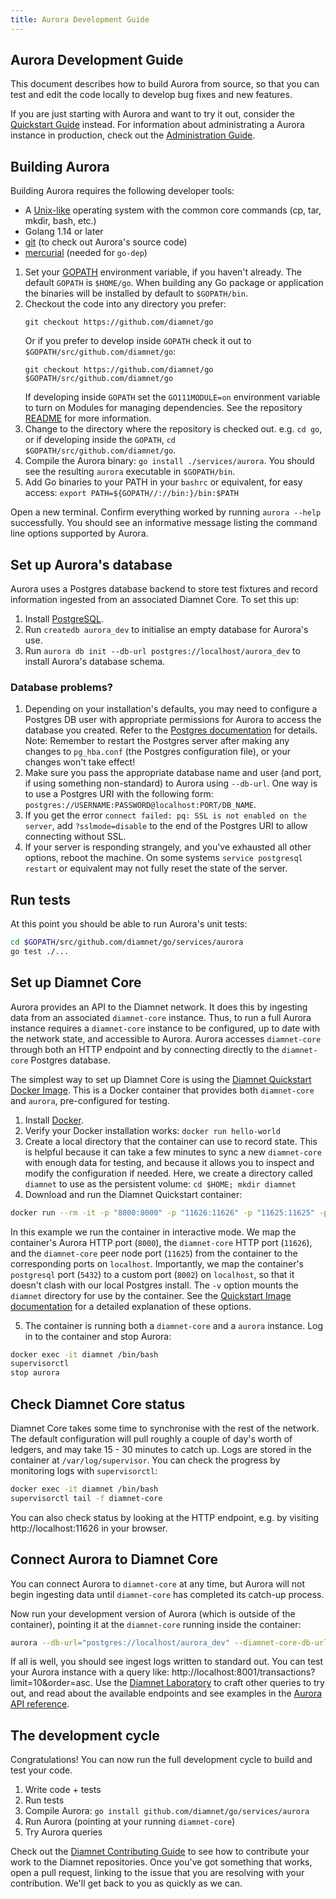 ```yaml
---
title: Aurora Development Guide
---
```

## Aurora Development Guide

This document describes how to build Aurora from source, so that you can test and edit the code locally to develop bug fixes and new features.

If you are just starting with Aurora and want to try it out, consider the [Quickstart Guide](quickstart.md) instead. For information about administrating a Aurora instance in production, check out the [Administration Guide](admin.md).

## Building Aurora
Building Aurora requires the following developer tools:

- A [Unix-like](https://en.wikipedia.org/wiki/Unix-like) operating system with the common core commands (cp, tar, mkdir, bash, etc.)
- Golang 1.14 or later
- [git](https://git-scm.com/) (to check out Aurora's source code)
- [mercurial](https://www.mercurial-scm.org/) (needed for `go-dep`)

1. Set your [GOPATH](https://github.com/golang/go/wiki/GOPATH) environment variable, if you haven't already. The default `GOPATH` is `$HOME/go`. When building any Go package or application the binaries will be installed by default to `$GOPATH/bin`.
2. Checkout the code into any directory you prefer:
   ```
   git checkout https://github.com/diamnet/go
   ```
   Or if you prefer to develop inside `GOPATH` check it out to `$GOPATH/src/github.com/diamnet/go`:
   ```
   git checkout https://github.com/diamnet/go $GOPATH/src/github.com/diamnet/go
   ```
   If developing inside `GOPATH` set the `GO111MODULE=on` environment variable to turn on Modules for managing dependencies. See the repository [README](../../../../README.md#dependencies) for more information.
3. Change to the directory where the repository is checked out. e.g. `cd go`, or if developing inside the `GOPATH`, `cd $GOPATH/src/github.com/diamnet/go`.
4. Compile the Aurora binary: `go install ./services/aurora`. You should see the resulting `aurora` executable in `$GOPATH/bin`.
5. Add Go binaries to your PATH in your `bashrc` or equivalent, for easy access: `export PATH=${GOPATH//://bin:}/bin:$PATH`

Open a new terminal. Confirm everything worked by running `aurora --help` successfully. You should see an informative message listing the command line options supported by Aurora.

## Set up Aurora's database
Aurora uses a Postgres database backend to store test fixtures and record information ingested from an associated Diamnet Core. To set this up:
1. Install [PostgreSQL](https://www.postgresql.org/).
2. Run `createdb aurora_dev` to initialise an empty database for Aurora's use.
3. Run `aurora db init --db-url postgres://localhost/aurora_dev` to install Aurora's database schema.

### Database problems?
1. Depending on your installation's defaults, you may need to configure a Postgres DB user with appropriate permissions for Aurora to access the database you created. Refer to the [Postgres documentation](https://www.postgresql.org/docs/current/sql-createuser.html) for details. Note: Remember to restart the Postgres server after making any changes to `pg_hba.conf` (the Postgres configuration file), or your changes won't take effect!
2. Make sure you pass the appropriate database name and user (and port, if using something non-standard) to Aurora using `--db-url`. One way is to use a Postgres URI with the following form: `postgres://USERNAME:PASSWORD@localhost:PORT/DB_NAME`.
3. If you get the error `connect failed: pq: SSL is not enabled on the server`, add `?sslmode=disable` to the end of the Postgres URI to allow connecting without SSL.
4. If your server is responding strangely, and you've exhausted all other options, reboot the machine. On some systems `service postgresql restart` or equivalent may not fully reset the state of the server.

## Run tests
At this point you should be able to run Aurora's unit tests:
```bash
cd $GOPATH/src/github.com/diamnet/go/services/aurora
go test ./...
```

## Set up Diamnet Core
Aurora provides an API to the Diamnet network. It does this by ingesting data from an associated `diamnet-core` instance. Thus, to run a full Aurora instance requires a `diamnet-core` instance to be configured, up to date with the network state, and accessible to Aurora. Aurora accesses `diamnet-core` through both an HTTP endpoint and by connecting directly to the `diamnet-core` Postgres database.

The simplest way to set up Diamnet Core is using the [Diamnet Quickstart Docker Image](https://github.com/diamnet/docker-diamnet-core-aurora). This is a Docker container that provides both `diamnet-core` and `aurora`, pre-configured for testing.

1. Install [Docker](https://www.docker.com/get-started).
2. Verify your Docker installation works: `docker run hello-world`
3. Create a local directory that the container can use to record state. This is helpful because it can take a few minutes to sync a new `diamnet-core` with enough data for testing, and because it allows you to inspect and modify the configuration if needed. Here, we create a directory called `diamnet` to use as the persistent volume: `cd $HOME; mkdir diamnet`
4. Download and run the Diamnet Quickstart container:

```bash
docker run --rm -it -p "8000:8000" -p "11626:11626" -p "11625:11625" -p"8002:5432" -v $HOME/diamnet:/opt/diamnet --name diamnet diamnet/quickstart --testnet
```

In this example we run the container in interactive mode. We map the container's Aurora HTTP port (`8000`), the `diamnet-core` HTTP port (`11626`), and the `diamnet-core` peer node port (`11625`) from the container to the corresponding ports on `localhost`. Importantly, we map the container's `postgresql` port (`5432`) to a custom port (`8002`) on `localhost`, so that it doesn't clash with our local Postgres install.
The `-v` option mounts the `diamnet` directory for use by the container. See the [Quickstart Image documentation](https://github.com/diamnet/docker-diamnet-core-aurora) for a detailed explanation of these options.

5. The container is running both a `diamnet-core` and a `aurora` instance. Log in to the container and stop Aurora:
```bash
docker exec -it diamnet /bin/bash
supervisorctl
stop aurora
```

## Check Diamnet Core status
Diamnet Core takes some time to synchronise with the rest of the network. The default configuration will pull roughly a couple of day's worth of ledgers, and may take 15 - 30 minutes to catch up. Logs are stored in the container at `/var/log/supervisor`. You can check the progress by monitoring logs with `supervisorctl`:
```bash
docker exec -it diamnet /bin/bash
supervisorctl tail -f diamnet-core
```

You can also check status by looking at the HTTP endpoint, e.g. by visiting http://localhost:11626 in your browser.

## Connect Aurora to Diamnet Core
You can connect Aurora to `diamnet-core` at any time, but Aurora will not begin ingesting data until `diamnet-core` has completed its catch-up process.

Now run your development version of Aurora (which is outside of the container), pointing it at the `diamnet-core` running inside the container:

```bash
aurora --db-url="postgres://localhost/aurora_dev" --diamnet-core-db-url="postgres://diamnet:postgres@localhost:8002/core" --diamnet-core-url="http://localhost:11626" --port 8001 --network-passphrase "Test SDF Network ; September 2015" --ingest
```

If all is well, you should see ingest logs written to standard out. You can test your Aurora instance with a query like: http://localhost:8001/transactions?limit=10&order=asc. Use the [Diamnet Laboratory](https://www.diamnet.org/laboratory/) to craft other queries to try out,
and read about the available endpoints and see examples in the [Aurora API reference](https://www.diamnet.org/developers/aurora/reference/).

## The development cycle
Congratulations! You can now run the full development cycle to build and test your code.
1. Write code + tests
2. Run tests
3. Compile Aurora: `go install github.com/diamnet/go/services/aurora`
4. Run Aurora (pointing at your running `diamnet-core`)
5. Try Aurora queries

Check out the [Diamnet Contributing Guide](https://github.com/diamnet/docs/blob/master/CONTRIBUTING.md) to see how to contribute your work to the Diamnet repositories. Once you've got something that works, open a pull request, linking to the issue that you are resolving with your contribution. We'll get back to you as quickly as we can.
